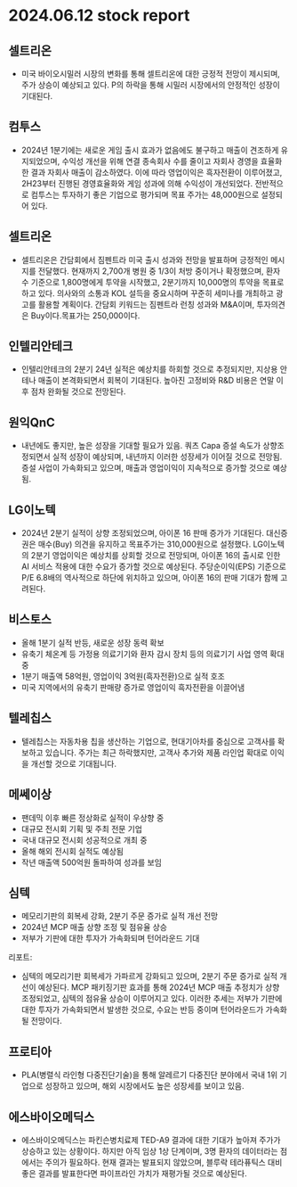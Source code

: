 # 2024.06.12 stock report
## 셀트리온
- 미국 바이오시밀러 시장의 변화를 통해 셀트리온에 대한 긍정적 전망이 제시되며, 주가 상승이 예상되고 있다. P의 하락을 통해 시밀러 시장에서의 안정적인 성장이 기대된다.
## 컴투스
- 2024년 1분기에는 새로운 게임 출시 효과가 없음에도 불구하고 매출이 견조하게 유지되었으며, 수익성 개선을 위해 연결 종속회사 수를 줄이고 자회사 경영을 효율화한 결과 자회사 매출이 감소하였다. 이에 따라 영업이익은 흑자전환이 이루어졌고, 2H23부터 진행된 경영효율화와 게임 성과에 의해 수익성이 개선되었다. 전반적으로 컴투스는 투자하기 좋은 기업으로 평가되며 목표 주가는 48,000원으로 설정되어 있다.
## 셀트리온
- 셀트리온은 간담회에서 짐펜트라 미국 출시 성과와 전망을 발표하며 긍정적인 메시지를 전달했다. 현재까지 2,700개 병원 중 1/3이 처방 중이거나 확정했으며, 환자 수 기준으로 1,800명에게 투약을 시작했고, 2분기까지 10,000명의 투약을 목표로 하고 있다. 의사와의 소통과 KOL 설득을 중요시하며 꾸준히 세미나를 개최하고 광고를 활용할 계획이다. 간담회 키워드는 짐펜트라 런칭 성과와 M&A이며, 투자의견은 Buy이다.목표가는 250,000이다.
## 인텔리안테크
- 인텔리안테크의 2분기 24년 실적은 예상치를 하회할 것으로 추정되지만, 지상용 안테나 매출이 본격화되면서 회복이 기대된다. 높아진 고정비와 R&D 비용은 연말 이후 점차 완화될 것으로 전망된다.
## 원익QnC
- 내년에도 좋지만, 높은 성장을 기대할 필요가 있음. 쿼츠 Capa 증설 속도가 상향조정되면서 실적 성장이 예상되며, 내년까지 이러한 성장세가 이어질 것으로 전망됨. 증설 사업이 가속화되고 있으며, 매출과 영업이익이 지속적으로 증가할 것으로 예상됨.
## LG이노텍
- 2024년 2분기 실적이 상향 조정되었으며, 아이폰 16 판매 증가가 기대된다. 대신증권은 매수(Buy) 의견을 유지하고 목표주가는 310,000원으로 설정했다. LG이노텍의 2분기 영업이익은 예상치를 상회할 것으로 전망되며, 아이폰 16의 출시로 인한 AI 서비스 적용에 대한 수요가 증가할 것으로 예상된다. 주당순이익(EPS) 기준으로 P/E 6.8배의 역사적으로 하단에 위치하고 있으며, 아이폰 16의 판매 기대가 함께 고려된다.
## 비스토스
- 올해 1분기 실적 반등, 새로운 성장 동력 확보
- 유축기 체온계 등 가정용 의료기기와 환자 감시 장치 등의 의료기기 사업 영역 확대 중
- 1분기 매출액 58억원, 영업이익 3억원(흑자전환)으로 실적 호조
- 미국 지역에서의 유축기 판매량 증가로 영업이익 흑자전환을 이끌어냄
## 텔레칩스
- 텔레칩스는 자동차용 칩을 생산하는 기업으로, 현대기아차를 중심으로 고객사를 확보하고 있습니다. 주가는 최근 하락했지만, 고객사 추가와 제품 라인업 확대로 이익을 개선할 것으로 기대됩니다.
## 메쎄이상
- 팬데믹 이후 빠른 정상화로 실적이 우상향 중
- 대규모 전시회 기획 및 주최 전문 기업
- 국내 대규모 전시회 성공적으로 개최 중
- 올해 해외 전시회 실적도 예상됨
- 작년 매출액 500억원 돌파하여 성과를 보임
## 심텍
- 메모리기판의 회복세 강화, 2분기 주문 증가로 실적 개선 전망
- 2024년 MCP 매출 상향 조정 및 점유율 상승
- 저부가 기판에 대한 투자가 가속화되며 턴어라운드 기대

리포트:
- 심텍의 메모리기판 회복세가 가파르게 강화되고 있으며, 2분기 주문 증가로 실적 개선이 예상된다. MCP 패키징기판 효과를 통해 2024년 MCP 매출 추정치가 상향 조정되었고, 심텍의 점유율 상승이 이루어지고 있다. 이러한 추세는 저부가 기판에 대한 투자가 가속화되면서 발생한 것으로, 수요는 반등 중이며 턴어라운드가 가속화될 전망이다.
## 프로티아
- PLA(병렬식 라인형 다중진단기술)을 통해 알레르기 다중진단 분야에서 국내 1위 기업으로 성장하고 있으며, 해외 시장에서도 높은 성장세를 보이고 있음.
## 에스바이오메딕스
- 에스바이오메딕스는 파킨슨병치료제 TED-A9 결과에 대한 기대가 높아져 주가가 상승하고 있는 상황이다. 하지만 아직 임상 1상 단계이며, 3명 환자의 데이터라는 점에서는 주의가 필요하다. 현재 결과는 발표되지 않았으며, 블루락 테라퓨틱스 대비 좋은 결과를 발표한다면 파이프라인 가치가 재평가될 것으로 예상된다.